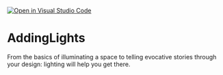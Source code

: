 [![Open in Visual Studio Code](https://classroom.github.com/assets/open-in-vscode-c66648af7eb3fe8bc4f294546bfd86ef473780cde1dea487d3c4ff354943c9ae.svg)](https://classroom.github.com/online_ide?assignment_repo_id=8758862&assignment_repo_type=AssignmentRepo)
# AddingLights
From the basics of illuminating a space to telling evocative stories through your design: lighting will help you get there.
